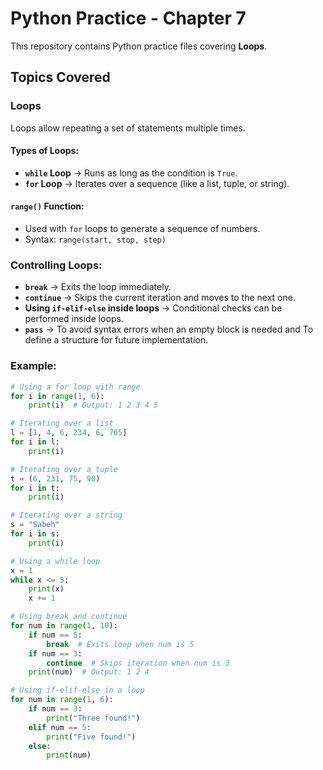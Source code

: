 # Python Practice - Chapter 7

This repository contains Python practice files covering **Loops**.

## Topics Covered

### Loops
Loops allow repeating a set of statements multiple times.

#### Types of Loops:
- **`while` Loop** → Runs as long as the condition is `True`.
- **`for` Loop** → Iterates over a sequence (like a list, tuple, or string).

#### `range()` Function:
- Used with `for` loops to generate a sequence of numbers.
- Syntax: `range(start, stop, step)`

### Controlling Loops:
- **`break`** → Exits the loop immediately.
- **`continue`** → Skips the current iteration and moves to the next one.
- **Using `if-elif-else` inside loops** → Conditional checks can be performed inside loops.
- **`pass`** → To avoid syntax errors when an empty block is needed and To define a structure for future implementation.

### Example:
```python
# Using a for loop with range
for i in range(1, 6):
    print(i)  # Output: 1 2 3 4 5

# Iterating over a list
l = [1, 4, 6, 234, 6, 765]
for i in l:
    print(i)

# Iterating over a tuple
t = (6, 231, 75, 90)
for i in t:
    print(i)

# Iterating over a string
s = "Sabeh"
for i in s:
    print(i)

# Using a while loop
x = 1
while x <= 5:
    print(x)
    x += 1

# Using break and continue
for num in range(1, 10):
    if num == 5:
        break  # Exits loop when num is 5
    if num == 3:
        continue  # Skips iteration when num is 3
    print(num)  # Output: 1 2 4

# Using if-elif-else in a loop
for num in range(1, 6):
    if num == 3:
        print("Three found!")
    elif num == 5:
        print("Five found!")
    else:
        print(num)
```
